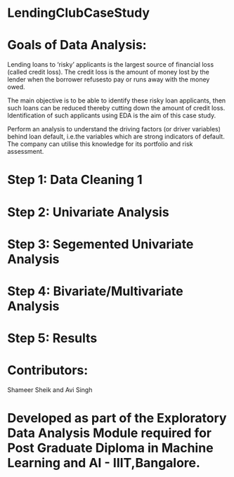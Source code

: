 # LendingClubCaseStudy

# Goals of Data Analysis:

Lending loans to ‘risky’ applicants is the largest source of financial loss
(called credit loss). The credit loss is the amount of money lost by the lender 
when the borrower refusesto pay or runs away with the money owed.  

The main objective is to be able to identify these risky loan applicants, 
then such loans can be reduced thereby cutting down the amount of credit loss. 
Identification of such applicants using EDA is the aim of this case study.   

Perform an analysis to understand the driving factors (or driver variables)
behind loan default, i.e.the variables which are strong indicators of default.  
The company can utilise this knowledge for its portfolio and risk assessment. 

# Step 1: Data Cleaning 1
# Step 2: Univariate Analysis
# Step 3: Segemented Univariate Analysis
# Step 4: Bivariate/Multivariate Analysis
# Step 5: Results

# Contributors: 
Shameer Sheik and Avi Singh

# Developed as part of the Exploratory Data Analysis Module required for Post Graduate Diploma in Machine Learning and AI - IIIT,Bangalore.
